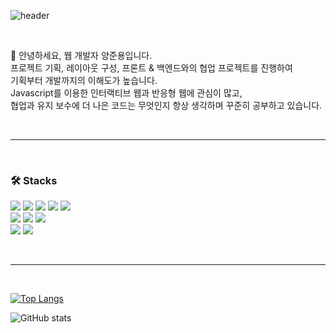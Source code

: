 ![header](https://capsule-render.vercel.app/api?type=waving&color=timeGradient&height=200&section=header&text=YANG%20JUN%20YONG&fontSize=36&fontAlignY=38)

<br>

👋&nbsp;안녕하세요, 웹 개발자 양준용입니다. <br>
프로젝트 기획, 레이아웃 구성, 프론트 & 백엔드와의 협업 프로젝트를 진행하여 <br> 
기획부터 개발까지의 이해도가 높습니다. <br>
Javascript를 이용한 인터랙티브 웹과 반응형 웹에 관심이 많고, <br> 
협업과 유지 보수에 더 나은 코드는 무엇인지 항상 생각하며 꾸준히 공부하고 있습니다.

<br>

---
<br>

### 🛠 Stacks 
<p>
<img src="https://img.shields.io/badge/HTML5-E34F26?style=flat-square&logo=html5&logoColor=white" />
<img src="https://img.shields.io/badge/CSS3-1572B6?style=flat-square&logo=css3&logoColor=white" />
<img src="https://img.shields.io/badge/Javascript-%23FFD700?style=flat-square&logo=javascript&logoColor=black" />
<img src="https://img.shields.io/badge/React-61DAFB?style=flat-square&logo=react&logoColor=black" />
<img src="https://img.shields.io/badge/Typescript-3178C6?style=flat-square&logo=typescript&logoColor=white" /> <br>
<img src="https://img.shields.io/badge/SASS-CC6699?style=flat-square&logo=sass&logoColor=white" />
<img src="https://img.shields.io/badge/Tailwind%20CSS-38B2AC?style=flat-square&logo=tailwind-css&logoColor=white" />
<img src="https://img.shields.io/badge/Styled components-DB7093?style=flat-square&logo=styled components&logoColor=white" /> <br>
<img src="https://img.shields.io/badge/Recoil-3178C6?style=flat-square&logo=recoil&logoColor=white" />
<img src="https://img.shields.io/badge/Next.js-000000?style=flat-square&logo=next.js&logoColor=white" />
  
</p>

<br>

---

<br>

[![Top Langs](https://github-readme-stats.vercel.app/api/top-langs/?username=azure0929&layout=compact)](https://github.com/dmswl2030/github-readme-stats) 

![GitHub stats](https://github-readme-stats.vercel.app/api?username=azure0929&show_icons=true&theme=buefy)

